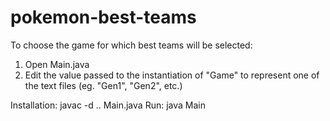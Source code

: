 # pokemon-best-teams

To choose the game for which best teams will be selected: 

1. Open Main.java
2. Edit the value passed to the instantiation of "Game" to represent one of the text files (eg. "Gen1", "Gen2", etc.)

Installation: javac -d .. Main.java
Run: java Main


